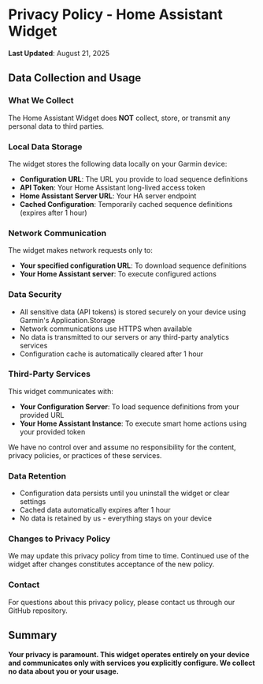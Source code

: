# Privacy Policy - Home Assistant Widget

**Last Updated**: August 21, 2025

## Data Collection and Usage

### What We Collect
The Home Assistant Widget does **NOT** collect, store, or transmit any personal data to third parties.

### Local Data Storage
The widget stores the following data locally on your Garmin device:
- **Configuration URL**: The URL you provide to load sequence definitions
- **API Token**: Your Home Assistant long-lived access token
- **Home Assistant Server URL**: Your HA server endpoint
- **Cached Configuration**: Temporarily cached sequence definitions (expires after 1 hour)

### Network Communication
The widget makes network requests only to:
- **Your specified configuration URL**: To download sequence definitions
- **Your Home Assistant server**: To execute configured actions

### Data Security
- All sensitive data (API tokens) is stored securely on your device using Garmin's Application.Storage
- Network communications use HTTPS when available
- No data is transmitted to our servers or any third-party analytics services
- Configuration cache is automatically cleared after 1 hour

### Third-Party Services
This widget communicates with:
- **Your Configuration Server**: To load sequence definitions from your provided URL
- **Your Home Assistant Instance**: To execute smart home actions using your provided token

We have no control over and assume no responsibility for the content, privacy policies, or practices of these services.

### Data Retention
- Configuration data persists until you uninstall the widget or clear settings
- Cached data automatically expires after 1 hour
- No data is retained by us - everything stays on your device

### Changes to Privacy Policy
We may update this privacy policy from time to time. Continued use of the widget after changes constitutes acceptance of the new policy.

### Contact
For questions about this privacy policy, please contact us through our GitHub repository.

## Summary
**Your privacy is paramount. This widget operates entirely on your device and communicates only with services you explicitly configure. We collect no data about you or your usage.**
